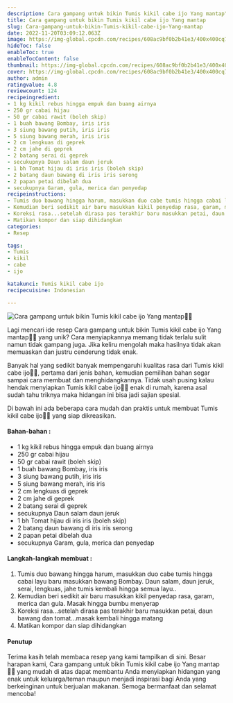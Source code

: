 ```yaml
---
description: Cara gampang untuk bikin Tumis kikil cabe ijo Yang mantap"
title: Cara gampang untuk bikin Tumis kikil cabe ijo Yang mantap
slug: Cara-gampang-untuk-bikin-Tumis-kikil-cabe-ijo-Yang-mantap
date: 2022-11-20T03:09:12.063Z
image: https://img-global.cpcdn.com/recipes/608ac9bf0b2b41e3/400x400cq70/photo.jpg
hideToc: false
enableToc: true
enableTocContent: false
thumbnail: https://img-global.cpcdn.com/recipes/608ac9bf0b2b41e3/400x400cq70/photo.jpg
cover: https://img-global.cpcdn.com/recipes/608ac9bf0b2b41e3/400x400cq70/photo.jpg
author: admin
ratingvalue: 4.8
reviewcount: 124
recipeingredient:
- 1 kg kikil rebus hingga empuk dan buang airnya
- 250 gr cabai hijau
- 50 gr cabai rawit (boleh skip)
- 1 buah bawang Bombay, iris iris
- 3 siung bawang putih, iris iris
- 5 siung bawang merah, iris iris
- 2 cm lengkuas di geprek
- 2 cm jahe di geprek
- 2 batang serai di geprek
- secukupnya Daun salam daun jeruk
- 1 bh Tomat hijau di iris iris (boleh skip)
- 2 batang daun bawang di iris iris serong
- 2 papan petai dibelah dua
- secukupnya Garam, gula, merica dan penyedap
recipeinstructions:
- Tumis duo bawang hingga harum, masukkan duo cabe tumis hingga cabai layu baru masukkan bawang Bombay. Daun salam, daun jeruk, serai, lengkuas, jahe tumis kembali hingga semua layu..
- Kemudian beri sedikit air baru masukkan kikil penyedap rasa, garam, merica dan gula. Masak hingga bumbu menyerap
- Koreksi rasa...setelah dirasa pas terakhir baru masukkan petai, daun bawang dan tomat...masak kembali hingga matang
- Matikan kompor dan siap dihidangkan
categories:
- Resep

tags:
- Tumis
- kikil
- cabe
- ijo

katakunci: Tumis kikil cabe ijo
recipecuisine: Indonesian

---
```


![Cara gampang untuk bikin Tumis kikil cabe ijo Yang mantap👩‍🍳](https://img-global.cpcdn.com/recipes/608ac9bf0b2b41e3/400x400cq70/photo.jpg)

Lagi mencari ide resep Cara gampang untuk bikin Tumis kikil cabe ijo Yang mantap👩‍🍳 yang unik? Cara menyiapkannya memang tidak terlalu sulit namun tidak gampang juga. Jika keliru mengolah maka hasilnya tidak akan memuaskan dan justru cenderung tidak enak.

Banyak hal yang sedikit banyak mempengaruhi kualitas rasa dari Tumis kikil cabe ijo👩‍🍳, pertama dari jenis bahan, kemudian pemilihan bahan segar sampai cara membuat dan menghidangkannya. Tidak usah pusing kalau hendak menyiapkan Tumis kikil cabe ijo👩‍🍳 enak di rumah, karena asal sudah tahu triknya maka hidangan ini bisa jadi sajian spesial.

Di bawah ini ada beberapa cara mudah dan praktis untuk membuat Tumis kikil cabe ijo👩‍🍳 yang siap dikreasikan.

<!--inarticleads1-->

#### Bahan-bahan :

- 1 kg kikil rebus hingga empuk dan buang airnya
- 250 gr cabai hijau
- 50 gr cabai rawit (boleh skip)
- 1 buah bawang Bombay, iris iris
- 3 siung bawang putih, iris iris
- 5 siung bawang merah, iris iris
- 2 cm lengkuas di geprek
- 2 cm jahe di geprek
- 2 batang serai di geprek
- secukupnya Daun salam daun jeruk
- 1 bh Tomat hijau di iris iris (boleh skip)
- 2 batang daun bawang di iris iris serong
- 2 papan petai dibelah dua
- secukupnya Garam, gula, merica dan penyedap

<!--inarticleads2-->

#### Langkah-langkah membuat :

1. Tumis duo bawang hingga harum, masukkan duo cabe tumis hingga cabai layu baru masukkan bawang Bombay. Daun salam, daun jeruk, serai, lengkuas, jahe tumis kembali hingga semua layu..
1. Kemudian beri sedikit air baru masukkan kikil penyedap rasa, garam, merica dan gula. Masak hingga bumbu menyerap
1. Koreksi rasa...setelah dirasa pas terakhir baru masukkan petai, daun bawang dan tomat...masak kembali hingga matang
1. Matikan kompor dan siap dihidangkan

#### Penutup

Terima kasih telah membaca resep yang kami tampilkan di sini. Besar harapan kami, Cara gampang untuk bikin Tumis kikil cabe ijo Yang mantap👩‍🍳 yang mudah di atas dapat membantu Anda menyiapkan hidangan yang enak untuk keluarga/teman maupun menjadi inspirasi bagi Anda yang berkeinginan untuk berjualan makanan. Semoga bermanfaat dan selamat mencoba!